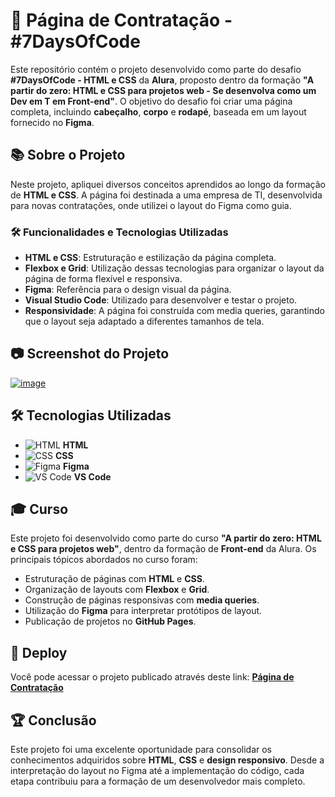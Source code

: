 # 🚀 Página de Contratação - #7DaysOfCode

Este repositório contém o projeto desenvolvido como parte do desafio **#7DaysOfCode - HTML e CSS** da **Alura**, proposto dentro da formação **"A partir do zero: HTML e CSS para projetos web - Se desenvolva como um Dev em T em Front-end"**. O objetivo do desafio foi criar uma página completa, incluindo **cabeçalho**, **corpo** e **rodapé**, baseada em um layout fornecido no **Figma**.

## 📚 Sobre o Projeto

Neste projeto, apliquei diversos conceitos aprendidos ao longo da formação de **HTML e CSS**. A página foi destinada a uma empresa de TI, desenvolvida para novas contratações, onde utilizei o layout do Figma como guia.

### 🛠️ Funcionalidades e Tecnologias Utilizadas

- **HTML e CSS**: Estruturação e estilização da página completa.
- **Flexbox e Grid**: Utilização dessas tecnologias para organizar o layout da página de forma flexível e responsiva.
- **Figma**: Referência para o design visual da página.
- **Visual Studio Code**: Utilizado para desenvolver e testar o projeto.
- **Responsividade**: A página foi construída com media queries, garantindo que o layout seja adaptado a diferentes tamanhos de tela.

## 📷 Screenshot do Projeto

[![image](https://github.com/user-attachments/assets/2ecf205c-994c-4296-9a5a-cbb4c80ff462)](https://kauemonteiro09.github.io/alura-7-days-of-code/)


## 🛠️ Tecnologias Utilizadas

- ![HTML](https://img.icons8.com/color/48/000000/html-5.png) **HTML**
- ![CSS](https://img.icons8.com/color/48/000000/css3.png) **CSS**
- ![Figma](https://img.icons8.com/color/48/000000/figma.png) **Figma**
- ![VS Code](https://img.icons8.com/color/48/000000/visual-studio-code-2019.png) **VS Code**

## 🎓 Curso

Este projeto foi desenvolvido como parte do curso **"A partir do zero: HTML e CSS para projetos web"**, dentro da formação de **Front-end** da Alura. Os principais tópicos abordados no curso foram:

- Estruturação de páginas com **HTML** e **CSS**.
- Organização de layouts com **Flexbox** e **Grid**.
- Construção de páginas responsivas com **media queries**.
- Utilização do **Figma** para interpretar protótipos de layout.
- Publicação de projetos no **GitHub Pages**.

## 🚀 Deploy

Você pode acessar o projeto publicado através deste link: [**Página de Contratação**](https://kauemonteiro09.github.io/alura-7-days-of-code/)

## 🏆 Conclusão

Este projeto foi uma excelente oportunidade para consolidar os conhecimentos adquiridos sobre **HTML**, **CSS** e **design responsivo**. Desde a interpretação do layout no Figma até a implementação do código, cada etapa contribuiu para a formação de um desenvolvedor mais completo.
